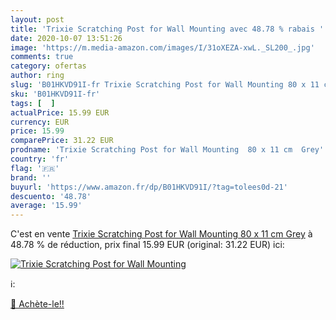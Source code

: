 ```yaml
---
layout: post
title: 'Trixie Scratching Post for Wall Mounting avec 48.78 % rabais '
date: 2020-10-07 13:51:26
image: 'https://m.media-amazon.com/images/I/31oXEZA-xwL._SL200_.jpg'
comments: true
category: ofertas
author: ring
slug: 'B01HKVD91I-fr Trixie Scratching Post for Wall Mounting 80 x 11 cm Grey'
sku: 'B01HKVD91I-fr'
tags: [  ]
actualPrice: 15.99 EUR
currency: EUR
price: 15.99
comparePrice: 31.22 EUR
prodname: 'Trixie Scratching Post for Wall Mounting  80 x 11 cm  Grey'
country: 'fr'
flag: '🇫🇷'
brand: ''
buyurl: 'https://www.amazon.fr/dp/B01HKVD91I/?tag=tolees0d-21'
descuento: '48.78'
average: '15.99'
---
```


C'est en vente [Trixie Scratching Post for Wall Mounting  80 x 11 cm  Grey](https://www.amazon.fr/dp/B01HKVD91I/?tag=tolees0d-21)  à  48.78 % de réduction, prix final  15.99 EUR (original: 31.22 EUR) ici:

[![Trixie Scratching Post for Wall Mounting](https://m.media-amazon.com/images/I/31oXEZA-xwL._SL200_.jpg)](https://www.amazon.fr/dp/B01HKVD91I/?tag=tolees0d-21)

ℹ️:


[🛒 Achète-le!!](https://www.amazon.fr/dp/B01HKVD91I/?tag=tolees0d-21)
